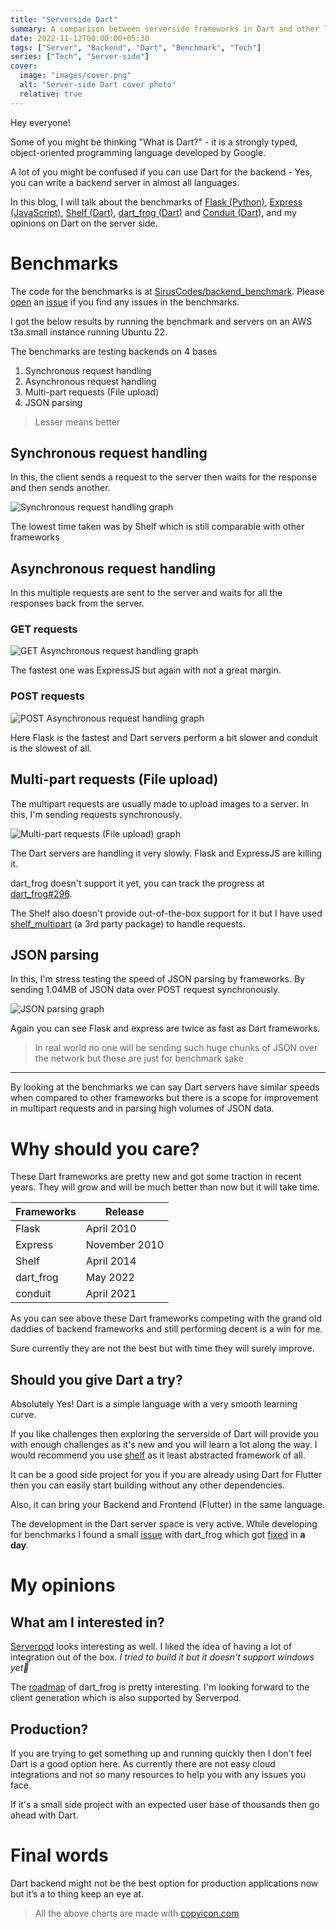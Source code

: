 ```yaml
---
title: "Serverside Dart"
summary: A comparison between serverside frameworks in Dart and other languages
date: 2022-11-12T00:00:00+05:30
tags: ["Server", "Backend", "Dart", "Benchmark", "Tech"]
series: ["Tech", "Server-side"]
cover:
  image: "images/cover.png"
  alt: "Server-side Dart cover photo"
  relative: true
---
```


Hey everyone!

Some of you might be thinking "What is Dart?" - it is a strongly typed, object-oriented programming language developed by Google.

A lot of you might be confused if you can use Dart for the backend - Yes, you can write a backend server in almost all languages.

In this blog, I will talk about the benchmarks of [Flask (Python)](https://flask.palletsprojects.com/en/2.2.x/), [Express (JavaScript)](https://expressjs.com/), [Shelf (Dart)](https://pub.dev/packages/shelf), [dart_frog (Dart)](https://dartfrog.vgv.dev/) and [Conduit (Dart)](https://j4qfrost.gitbook.io/conduit/), and my opinions on Dart on the server side.

# Benchmarks

The code for the benchmarks is at [SirusCodes/backend_benchmark](https://github.com/SirusCodes/backend_benchmark). Please [open](https://github.com/SirusCodes/backend_benchmark/issues/new) an [issue](https://github.com/SirusCodes/backend_benchmark/issues/new) if you find any issues in the benchmarks.

I got the below results by running the benchmark and servers on an AWS t3a.small instance running Ubuntu 22.

The benchmarks are testing backends on 4 bases

1. Synchronous request handling
2. Asynchronous request handling
3. Multi-part requests (File upload)
4. JSON parsing

> Lesser means better

## Synchronous request handling

In this, the client sends a request to the server then waits for the response and then sends another.

![Synchronous request handling graph](images/benchmarks/sync.png)

The lowest time taken was by Shelf which is still comparable with other frameworks

## Asynchronous request handling

In this multiple requests are sent to the server and waits for all the responses back from the server.

### GET requests

![GET Asynchronous request handling graph](images/benchmarks/async-get.png)

The fastest one was ExpressJS but again with not a great margin.

### POST requests

![POST Asynchronous request handling graph](images/benchmarks/async-post.png)

Here Flask is the fastest and Dart servers perform a bit slower and conduit is the slowest of all.

## Multi-part requests (File upload)

The multipart requests are usually made to upload images to a server. In this, I'm sending requests synchronously.

![Multi-part requests (File upload) graph](images/benchmarks/multipart.png)

The Dart servers are handling it very slowly. Flask and ExpressJS are killing it.

dart_frog doesn't support it yet, you can track the progress at [dart_frog#296](https://github.com/VeryGoodOpenSource/dart_frog/issues/296).

The Shelf also doesn't provide out-of-the-box support for it but I have used [shelf_multipart](https://pub.dev/packages/shelf_multipart) (a 3rd party package) to handle requests.

## JSON parsing

In this, I'm stress testing the speed of JSON parsing by frameworks. By sending 1.04MB of JSON data over POST request synchronously.

![JSON parsing graph](images/benchmarks/json.png)

Again you can see Flask and express are twice as fast as Dart frameworks.

> In real world no one will be sending such huge chunks of JSON over the network but these are just for benchmark sake

---

By looking at the benchmarks we can say Dart servers have similar speeds when compared to other frameworks but there is a scope for improvement in multipart requests and in parsing high volumes of JSON data.

# Why should you care?

These Dart frameworks are pretty new and got some traction in recent years. They will grow and will be much better than now but it will take time.

| Frameworks | Release       |
| ---------- | ------------- |
| Flask      | April 2010    |
| Express    | November 2010 |
| Shelf      | April 2014    |
| dart_frog  | May 2022      |
| conduit    | April 2021    |

As you can see above these Dart frameworks competing with the grand old daddies of backend frameworks and still performing decent is a win for me.

Sure currently they are not the best but with time they will surely improve.

## Should you give Dart a try?

Absolutely Yes! Dart is a simple language with a very smooth learning curve.

If you like challenges then exploring the serverside of Dart will provide you with enough challenges as it's new and you will learn a lot along the way. I would recommend you use [shelf](https://pub.dev/packages/shelf) as it least abstracted framework of all.

It can be a good side project for you if you are already using Dart for Flutter then you can easily start building without any other dependencies.

Also, it can bring your Backend and Frontend (Flutter) in the same language.

The development in the Dart server space is very active. While developing for benchmarks I found a small [issue](https://github.com/VeryGoodOpenSource/dart_frog/issues/409) with dart_frog which got [fixed](https://github.com/VeryGoodOpenSource/dart_frog/pull/411/) in **a day**.

# My opinions

## What am I interested in?

[Serverpod](serverpod.dev) looks interesting as well. I liked the idea of having a lot of integration out of the box. _I tried to build it but it doesn't support windows yet🥲_

The [roadmap](https://dartfrog.vgv.dev/docs/roadmap) of dart_frog is pretty interesting. I'm looking forward to the client generation which is also supported by Serverpod.

## Production?

If you are trying to get something up and running quickly then I don't feel Dart is a good option here. As currently there are not easy cloud integrations and not so many resources to help you with any issues you face.

If it's a small side project with an expected user base of thousands then go ahead with Dart.

# Final words

Dart backend might not be the best option for production applications now but it’s a to thing keep an eye at.

> All the above charts are made with [copyicon.com](https://copyicon.com/)
